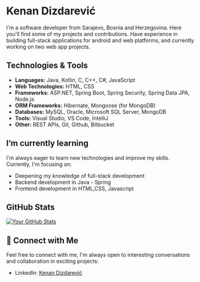 
# Kenan Dizdarević 

I'm a software developer from Sarajevo, Bosnia and Herzegovina. Here you'll find some of my projects and contributions.
Have experience in building full-stack applications for android and web platforms, and currently working on two web app projects.

## Technologies & Tools

- **Languages:** Java, Kotlin, C, C++, C#, JavaScript
- **Web Technologies:** HTML, CSS
- **Frameworks:** ASP.NET, Spring Boot, Spring Security, Spring Data JPA, Node.js
- **ORM Frameworks:** Hibernate, Mongoose (for MongoDB)
- **Databases:** MySQL, Oracle, Microsoft SQL Server, MongoDB
- **Tools:** Visual Studio, VS Code, IntelliJ
- **Other:** REST APIs, Git, Github, Bitbucket


## I’m currently learning

I'm always eager to learn new technologies and improve my skills. Currently, I'm focusing on:

- Deepening my knowledge of full-stack development
- Backend development in Java - Spring
- Frontend development in HTML,CSS, Javascript


## GitHub Stats

[![Your GitHub Stats](https://github-readme-stats.vercel.app/api?username=kenankd&show_icons=true&count_private=true)](https://github.com/kenankd)

## 🤝 Connect with Me

Feel free to connect with me, I'm always open to interesting conversations and collaboration in exciting projects:

- LinkedIn: [Kenan Dizdarević](https://www.linkedin.com/in/kenan-dizdarevic-22b0aa281/)


